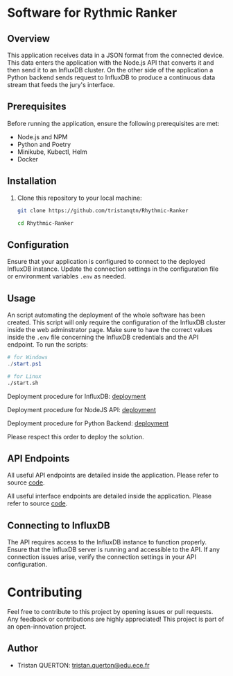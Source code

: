 # Software for Rythmic Ranker

## Overview

This application receives data in a JSON format from the connected device. This data enters the application with the Node.js API that converts it and then send it to an InfluxDB cluster. On the other side of the application a Python backend sends request to InfluxDB to produce a continuous data stream that feeds the jury's interface.

## Prerequisites

Before running the application, ensure the following prerequisites are met:

- Node.js and NPM
- Python and Poetry
- Minikube, Kubectl, Helm
- Docker

## Installation

1. Clone this repository to your local machine:

   ```bash
   git clone https://github.com/tristanqtn/Rhythmic-Ranker
   ```

   ```bash
   cd Rhythmic-Ranker
   ```

## Configuration

Ensure that your application is configured to connect to the deployed InfluxDB instance. Update the connection settings in the configuration file or environment variables `.env` as needed.

## Usage

An script automating the deployment of the whole software has been created. This script will only require the configuration of the InfluxDB cluster inside the web adminstrator page. Make sure to have the correct values inside the `.env` file concerning the InfluxDB credentials and the API endpoint. To run the scripts:

```powershell
# for Windows
./start.ps1
```

```bash
# for Linux
./start.sh
```

Deployment procedure for InfluxDB: [deployment](./infrastructure/README.md)

Deployment procedure for NodeJS API: [deployment](./api/README.md)

Deployment procedure for Python Backend: [deployment](./interface/README.md)

Please respect this order to deploy the solution.

## API Endpoints

All useful API endpoints are detailed inside the application. Please refer to source [code](./api/src/index.html).

All useful interface endpoints are detailed inside the application. Please refer to source [code](./interface/backend.py).

## Connecting to InfluxDB

The API requires access to the InfluxDB instance to function properly. Ensure that the InfluxDB server is running and accessible to the API. If any connection issues arise, verify the connection settings in your API configuration.

# Contributing

Feel free to contribute to this project by opening issues or pull requests. Any feedback or contributions are highly appreciated! This project is part of an open-innovation project.

## Author

- Tristan QUERTON: tristan.querton@edu.ece.fr

